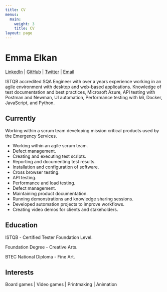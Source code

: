 ```yaml
---
title: CV
menus:
  main:
    weight: 3
    title: CV
layout: page
---
```


# Emma Elkan

<div id="contact"> 
<a href="https://www.linkedin.com/in/emma-elkan-tester/">LinkedIn</a> |
<a href="https://github.com/EmElkan">GitHub</a> |
<a href="https://twitter.com/eM_Elkan">Twitter</a> | <a href="eelkan@outlook.com">Email</a>
</div>

ISTQB accredited SQA Engineer with over a years experience working in an agile environment with desktop and web-based applications. Knowledge of test documentation and best practices, Microsoft Azure, API testing with Postman and Newman, UI automation, Performance testing with k6, Docker, JavaScript, and Python.

## Currently

Working within a scrum team developing mission critical products used by the Emergency Services.

- Working within an agile scrum team.
- Defect management.
- Creating and executing test scripts.
- Reporting and documenting test results.
- Installation and configuration of software.
- Cross browser testing.
- API testing.
- Performance and load testing.
- Defect management.
- Maintaining product documentation.
- Running demonstrations and knowledge sharing sessions.
- Developed automation projects to improve workflows.
- Creating video demos for clients and stakeholders.

## Education

ISTQB - Certified Tester Foundation Level.

Foundation Degree - Creative Arts.

BTEC National Diploma - Fine Art.

## Interests
Board games | Video games | Printmaking | Animation